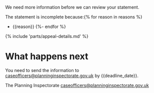 We need more information before we can review your statement.

The statement is incomplete because:{% for reason in reasons %}
- {{reason}}
{%- endfor %}

{% include 'parts/appeal-details.md' %}

# What happens next

You need to send the information to caseofficers@planninginspectorate.gov.uk by {{deadline_date}}.

The Planning Inspectorate
caseofficers@planninginspectorate.gov.uk

